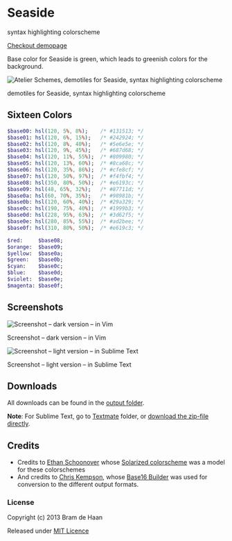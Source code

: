 # Seaside

syntax highlighting colorscheme

[Checkout demopage](http://atelierbram.github.io/syntax-highlighting/atelier-schemes/seaside)

Base color for Seaside is green, which leads to greenish colors for the background.

![Atelier Schemes, demotiles for Seaside, syntax highlighting colorscheme](http://atelierbram.github.io/syntax-highlighting/assets/img/svg/atelierschemes-demotiles-seaside_1200x300.svg)

demotiles for Seaside, syntax highlighting colorscheme

## Sixteen Colors

```sass
$base00: hsl(120, 5%, 8%);    /* #131513; */
$base01: hsl(120, 6%, 15%);   /* #242924; */
$base02: hsl(120, 8%, 40%);   /* #5e6e5e; */
$base03: hsl(120, 9%, 45%);   /* #687d68; */
$base04: hsl(120, 11%, 55%);  /* #809980; */
$base05: hsl(120, 13%, 60%);  /* #8ca68c; */
$base06: hsl(120, 35%, 86%);  /* #cfe8cf; */
$base07: hsl(120, 50%, 97%);  /* #f4fbf4; */
$base08: hsl(350, 80%, 50%);  /* #e6193c; */
$base09: hsl(48, 65%, 32%);   /* #87711d; */
$base0a: hsl(60, 70%, 35%);   /* #98981b; */
$base0b: hsl(120, 60%, 40%);  /* #29a329; */
$base0c: hsl(190, 75%, 40%);  /* #1999b3; */
$base0d: hsl(228, 95%, 63%);  /* #3d62f5; */
$base0e: hsl(280, 85%, 55%);  /* #ad2bee; */
$base0f: hsl(310, 80%, 50%);  /* #e619c3; */

$red:     $base08;
$orange:  $base09;
$yellow:  $base0a;
$green:   $base0b;
$cyan:    $base0c;
$blue:    $base0d;
$violet:  $base0e;
$magenta: $base0f;
```
## Screenshots

![Screenshot – dark version – in Vim](http://atelierbram.github.io/syntax-highlighting/assets/img/seaside-dark_vim_640x425.png)

Screenshot – dark version – in Vim

![Screenshot – light version – in Sublime Text](http://atelierbram.github.io/syntax-highlighting/assets/img/seaside-light_sublime_640x425.png)

Screenshot – light version – in Sublime Text

## Downloads
All downloads can be found in the [output folder](https://github.com/atelierbram/syntax-highlighting/tree/master/atelier-schemes/output).

**Note**: For Sublime Text, go to [Textmate](https://github.com/atelierbram/syntax-highlighting/tree/master/atelier-schemes/output/textmate) folder, or [download the zip-file directly](https://atelierbram.github.io/syntax-highlighting/atelier-schemes/output/textmate/textmate.zip).

## Credits
* Credits to [Ethan Schoonover](http://ethanschoonover.com/solarized) whose [Solarized colorscheme](http://github.com/altercation/solarized) was a model for these colorschemes
* And credits to [Chris Kempson](http://chriskempson.com), whose [Base16 Builder](https://github.com/chriskempson/base16-builder) was used for conversion to the different output formats.

### License

Copyright (c) 2013 Bram de Haan

Released under [MIT Licence](http://atelierbram.mit-license.org)


